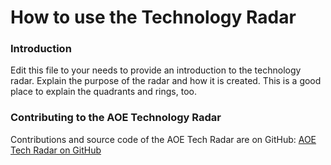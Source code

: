 # How to use the Technology Radar

### Introduction

Edit this file to your needs to provide an introduction to the technology radar. Explain the purpose
of the radar and how it is created. This is a good place to explain the quadrants and rings, too.

### Contributing to the AOE Technology Radar

Contributions and source code of the AOE Tech Radar are on
GitHub: [AOE Tech Radar on GitHub](https://github.com/AOEpeople/aoe_technology_radar)
